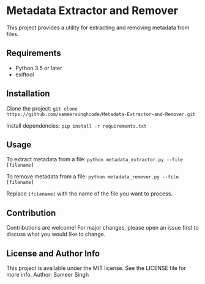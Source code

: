 # Metadata Extractor and Remover
This project provides a utility for extracting and removing metadata from files.

## Requirements
- Python 3.5 or later
- exiftool

## Installation
Clone the project:
`git clone https://github.com/sameersinghcode/Metadata-Extractor-and-Remover.git`

Install dependencies:
`pip install -r requirements.txt`


## Usage
To extract metadata from a file:
`python metadata_extractor.py --file [filename]`

To remove metadata from a file:
`python metadata_remover.py --file [filename]`

Replace `[filename]` with the name of the file you want to process.

## Contribution
Contributions are welcome! For major changes, please open an issue first to discuss what you would like to change.

## License and Author Info
This project is available under the MIT license. See the LICENSE file for more info.
Author: Sameer Singh
